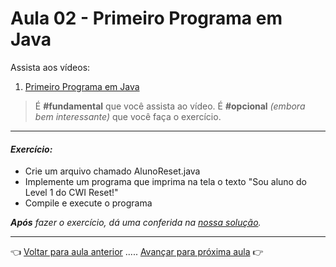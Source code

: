 # Aula 02 - Primeiro Programa em Java

Assista aos vídeos: 

  1. [Primeiro Programa em Java](https://www.youtube.com/embed/mu2ti43cgwc?start=15&end=1417)

> É **#fundamental** que você assista ao vídeo. É **#opcional** _(embora bem interessante)_ que você faça o exercício.

---

#### _Exercício:_

- Crie um arquivo chamado AlunoReset.java
- Implemente um programa que imprima na tela o texto "Sou aluno do Level 1 do CWI Reset!"
- Compile e execute o programa

_**Após** fazer o exercício, dá uma conferida na [nossa solução](resolucao.md)._ 

---

👈 [Voltar para aula anterior](../aula01/aula.md) ..... [Avançar para próxima aula](../aula03/aula.md) 👉